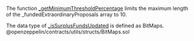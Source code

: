 The function [_getMinimumThresholdPercentage](https://github.com/code-423n4/2023-05-ajna/blob/main/ajna-grants/src/grants/base/ExtraordinaryFunding.sol#L206-L215) limits the maximum length of the _fundedExtraordinaryProposals array to 10.

The data type of [_isSurplusFundsUpdated](https://github.com/code-423n4/2023-05-ajna/blob/main/ajna-grants/src/grants/base/StandardFunding.sol#L100) is defined as BitMaps. @openzeppelin/contracts/utils/structs/BitMaps.sol